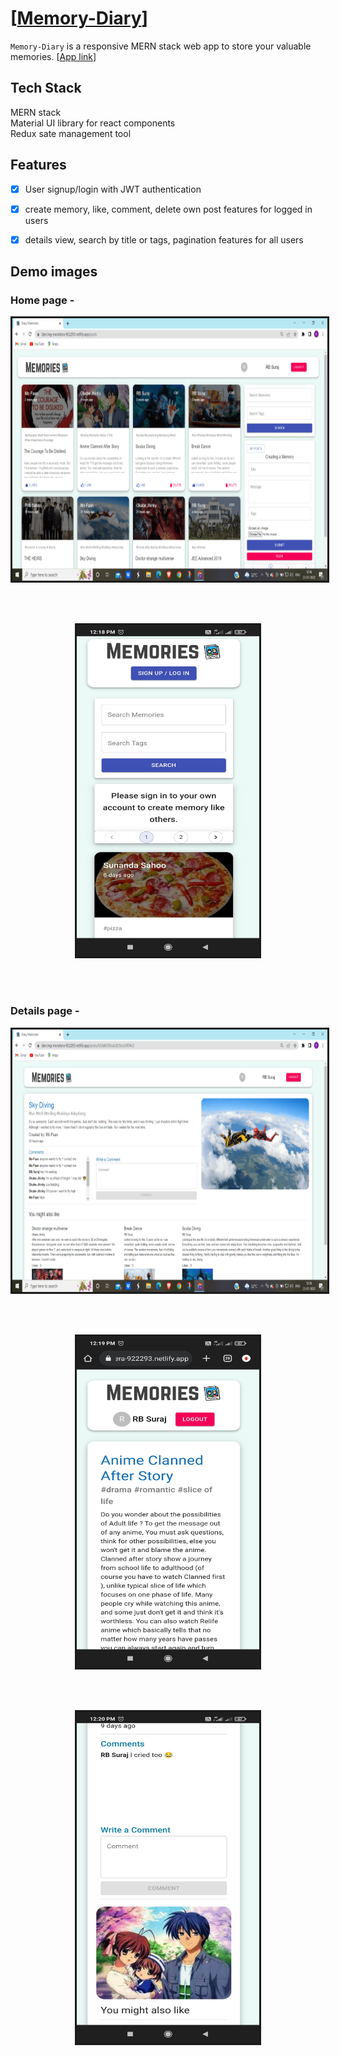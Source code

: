 # [[Memory-Diary](https://dancing-monstera-922293.netlify.app/)]
`Memory-Diary` is a responsive MERN stack web app to store your valuable memories.
[[App link](https://dancing-monstera-922293.netlify.app/)]

## Tech Stack
MERN stack<br/>
Material UI library for react components<br/>
Redux sate management tool

## Features
- [x] User signup/login with JWT authentication
- [x] create memory, like, comment, delete own post features for logged in users
- [x] details view, search by title or tags, pagination features for all users


## Demo images
### Home page -
<p align="center">
<img src="./home.png"
  alt="home"
  width="720" height="420" style="border-style: solid">
</p>
<br/>
<br/>
<p align="center">
<img src="./home_mobile-min.jpg"
  alt="home_mobile"
  width="292" height="530" style="border-style: solid">
</p>
<br/>
<br/>

### Details page -
<p align="center">
<img src="./details.png"
  alt="details"
  width="720" height="420" style="border-style: solid">
</p>
<br/>
<br/>
<p align="center">
<img src="./details1_mobile-min.jpg"
  alt="details_mobile"
  width="292" height="530" style="border-style: solid">
</p>
<br/>
<br/>
<p align="center">
<img src="./details2_mobile-min.jpg"
  alt="details_mobile"
  width="292" height="530" style="border-style: solid">
</p>
<br/>
<br/>
